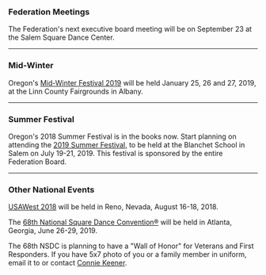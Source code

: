 ### Federation Meetings

The Federation's next executive board meeting will be on September 23 at the Salem Square Dance Center.

----

### Mid-Winter

Oregon's [Mid-Winter Festival 2019](http://midwinterfestival.com) will be held January 25, 26 and 27, 2019, at the Linn County Fairgrounds in Albany.

----

### Summer Festival

Oregon's 2018 Summer Festival is in the books now.  Start planning on attending
the [2019 Summer Festival](http://2019.oregonsummerfestival.org), to be held at the Blanchet School in Salem on July 19-21, 2019.  This festival is sponsored by the entire Federation Board.

---

### Other National Events

[USAWest 2018](http://www.nevada.usawest.net/) will be held in Reno, Nevada, August 16-18, 2018.

The [68th National Square Dance Convention&reg;](https://www.68nsdc.com/) will be held in Atlanta, Georgia, June 26-29, 2019.

The 68th NSDC is planning to have a "Wall of Honor" for Veterans and First Responders.  If you have  5x7 photo of you or a family member in uniform, email it to or contact [Connie Keener](mailto:pubchar@68nsdc.org).
